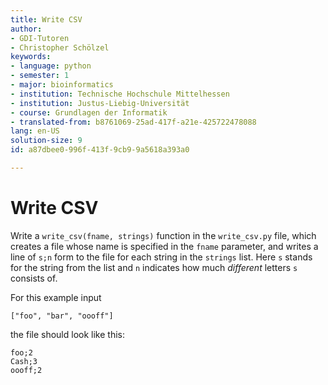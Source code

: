 ```yaml
---
title: Write CSV
author:
- GDI-Tutoren
- Christopher Schölzel
keywords:
- language: python
- semester: 1
- major: bioinformatics
- institution: Technische Hochschule Mittelhessen
- institution: Justus-Liebig-Universität
- course: Grundlagen der Informatik
- translated-from: b8761069-25ad-417f-a21e-425722478088
lang: en-US
solution-size: 9
id: a87dbee0-996f-413f-9cb9-9a5618a393a0

---
```

# Write CSV

Write a `write_csv(fname, strings)` function in the `write_csv.py` file, which creates a file whose name is specified in the `fname` parameter, and writes a line of `s;n` form to the file for each string in the `strings` list. Here `s` stands for the string from the list and `n` indicates how much *different* letters `s` consists of.

For this example input

`["foo", "bar", "oooff"]`

the file should look like this:

```
foo;2
Cash;3
oooff;2
```